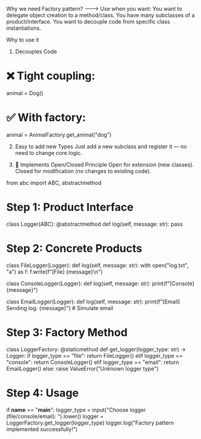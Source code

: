 Why we need Factory pattern?
---> Use when you want:
    You want to delegate object creation to a method/class.
    You have many subclasses of a product/interface.
    You want to decouple code from specific class instantiations.

Why to use it

1. Decouples Code
# ❌ Tight coupling:
animal = Dog()
# ✅ With factory:
animal = AnimalFactory.get_animal("dog")

2. Easy to add new Types
Just add a new subclass and register it — no need to change core logic.


3. 🔄 Implements Open/Closed Principle
Open for extension (new classes).
Closed for modification (no changes to existing code).


from abc import ABC, abstractmethod

# Step 1: Product Interface
class Logger(ABC):
    @abstractmethod
    def log(self, message: str):
        pass

# Step 2: Concrete Products
class FileLogger(Logger):
    def log(self, message: str):
        with open("log.txt", "a") as f:
            f.write(f"[File] {message}\n")

class ConsoleLogger(Logger):
    def log(self, message: str):
        print(f"[Console] {message}")

class EmailLogger(Logger):
    def log(self, message: str):
        print(f"[Email] Sending log: {message}")  # Simulate email

# Step 3: Factory Method
class LoggerFactory:
    @staticmethod
    def get_logger(logger_type: str) -> Logger:
        if logger_type == "file":
            return FileLogger()
        elif logger_type == "console":
            return ConsoleLogger()
        elif logger_type == "email":
            return EmailLogger()
        else:
            raise ValueError("Unknown logger type")

# Step 4: Usage
if __name__ == "__main__":
    logger_type = input("Choose logger (file/console/email): ").lower()
    logger = LoggerFactory.get_logger(logger_type)
    logger.log("Factory pattern implemented successfully!")

